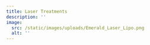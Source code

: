 ```yaml
---
title: Laser Treatments
description: ''
image:
  src: /static/images/uploads/Emerald_Laser_Lipo.png
  alt: ''
---
```


